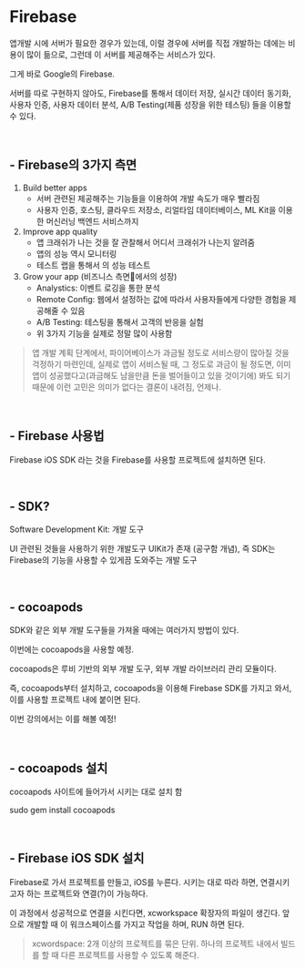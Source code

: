 # Firebase
앱개발 시에 서버가 필요한 경우가 있는데, 이럴 경우에 서버를 직접 개발하는 데에는 비용이 많이 듦으로, 그런데 이 서버를 제공해주는 서비스가 있다.

그게 바로 Google의 Firebase. 

서버를 따로 구현하지 않아도, Firebase를 통해서 데이터 저장, 실시간 데이터 동기화, 사용자 인증, 사용자 데이터 분석, A/B Testing(제품 성장을 위한 테스팅) 들을 이용할 수 있다.

<br>

## - Firebase의 3가지 측면
1. Build better apps
    - 서버 관련된 제공해주는 기능들을 이용하여 개발 속도가 매우 빨라짐
    - 사용자 인증, 호스팅, 클라우드 저장소, 리얼타임 데이터베이스, ML Kit을 이용한 머신러닝 백엔드 서비스까지
2. Improve app quality
    - 앱 크래쉬가 나는 것을 잘 관찰해서 어디서 크래쉬가 나는지 알려줌
    - 앱의 성능 역시 모니터링
    - 테스트 랩을 통해서 의 성능 테스트
3. Grow your app (비즈니스 측면에서의 성장)
    - Analystics: 이벤트 로깅을 통한 분석
    - Remote Config: 웹에서 설정하는 값에 따라서 사용자들에게 다양한 경험을 제공해줄 수 있음
    - A/B Testing: 테스팅을 통해서 고객의 반응을 실험
    - 위 3가지 기능을 실제로 정말 많이 사용함

> 앱 개발 계획 단계에서, 파이어베이스가 과금될 정도로 서비스량이 많아질 것을 걱정하기 마련인데, 실제로 앱이 서비스될 때, 그 정도로 과금이 될 정도면, 이미 앱이 성공했다고(과금해도 남을만큼 돈을 벌어들이고 있을 것이기에) 봐도 되기 때문에 이런 고민은 의미가 없다는 결론이 내려짐, 언제나.

<br>

## - Firebase 사용법
Firebase iOS SDK 라는 것을 Firebase를 사용할 프로젝트에 설치하면 된다.

<br>

## - SDK?
Software Development Kit: 개발 도구

UI 관련된 것들을 사용하기 위한 개발도구 UIKit가 존재 (공구함 개념), 즉 SDK는 Firebase의 기능을 사용할 수 있게끔 도와주는 개발 도구

<br>

## - cocoapods
SDK와 같은 외부 개발 도구들을 가져올 때에는 여러가지 방법이 있다.

이번에는 cocoapods을 사용할 예정.

cocoapods은 루비 기반의 외부 개발 도구, 외부 개발 라이브러리 관리 모듈이다.

즉, cocoapods부터 설치하고, cocoapods을 이용해 Firebase SDK를 가지고 와서, 이를 사용할 프로젝트 내에 붙이면 된다.

이번 강의에서는 이를 해볼 예정!

<br>

## - cocoapods 설치
cocoapods 사이트에 들어가서 시키는 대로 설치 함

sudo gem install cocoapods

<br>

## - Firebase iOS SDK 설치
Firebase로 가서 프로젝트를 만들고, iOS를 누른다. 시키는 대로 따라 하면, 연결시키고자 하는 프로젝트와 연결(?)이 가능하다. 

이 과정에서 성공적으로 연결을 시킨다면, xcworkspace 확장자의 파일이 생긴다. 앞으로 개발할 때 이 워크스페이스를 가지고 작업을 하며, RUN 하면 된다.

> xcwordspace: 2개 이상의 프로젝트를 묶은 단위. 하나의 프로젝트 내에서 빌드를 할 때 다른 프로젝트를 사용할 수 있도록 해준다.